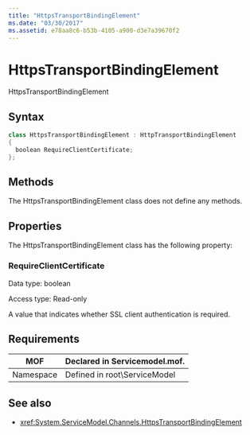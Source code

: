 ```yaml
---
title: "HttpsTransportBindingElement"
ms.date: "03/30/2017"
ms.assetid: e78aa8c6-b53b-4105-a900-d3e7a39670f2
---
```

# HttpsTransportBindingElement
HttpsTransportBindingElement  
  
## Syntax  
  
```csharp  
class HttpsTransportBindingElement : HttpTransportBindingElement  
{  
  boolean RequireClientCertificate;  
};  
```  
  
## Methods  
 The HttpsTransportBindingElement class does not define any methods.  
  
## Properties  
 The HttpsTransportBindingElement class has the following property:  
  
### RequireClientCertificate  
 Data type: boolean  
  
 Access type: Read-only  
  
 A value that indicates whether SSL client authentication is required.  
  
## Requirements  
  
|MOF|Declared in Servicemodel.mof.|  
|---------|-----------------------------------|  
|Namespace|Defined in root\ServiceModel|  
  
## See also

- <xref:System.ServiceModel.Channels.HttpsTransportBindingElement>
